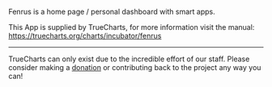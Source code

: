 Fenrus is a home page / personal dashboard with smart apps.   


This App is supplied by TrueCharts, for more information visit the manual: https://truecharts.org/charts/incubator/fenrus

---

TrueCharts can only exist due to the incredible effort of our staff.
Please consider making a [donation](https://truecharts.org/docs/about/sponsor) or contributing back to the project any way you can!
